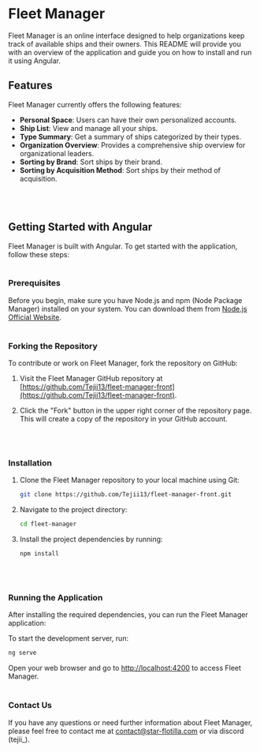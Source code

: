 # Fleet Manager

Fleet Manager is an online interface designed to help organizations keep track of available ships and their owners. This README will provide you with an overview of the application and guide you on how to install and run it using Angular.

## Features

Fleet Manager currently offers the following features:

- **Personal Space**: Users can have their own personalized accounts.
- **Ship List**: View and manage all your ships.
- **Type Summary**: Get a summary of ships categorized by their types.
- **Organization Overview**: Provides a comprehensive ship overview for organizational leaders.
- **Sorting by Brand**: Sort ships by their brand.
- **Sorting by Acquisition Method**: Sort ships by their method of acquisition.
<br />
<br />

## Getting Started with Angular

Fleet Manager is built with Angular. To get started with the application, follow these steps:
<br />
<br />

### Prerequisites

Before you begin, make sure you have Node.js and npm (Node Package Manager) installed on your system. You can download them from [Node.js Official Website](https://nodejs.org/).
<br />
<br />

### Forking the Repository

To contribute or work on Fleet Manager, fork the repository on GitHub:

1. Visit the Fleet Manager GitHub repository at [https://github.com/Tejii13/fleet-manager-front](https://github.com/Tejii13/fleet-manager-front).

2. Click the "Fork" button in the upper right corner of the repository page. This will create a copy of the repository in your GitHub account.
<br />
<br />

### Installation

1. Clone the Fleet Manager repository to your local machine using Git:

   ```bash
   git clone https://github.com/Tejii13/fleet-manager-front.git
   ```

2. Navigate to the project directory:

   ```bash
   cd fleet-manager
   ```

3. Install the project dependencies by running:

   ```bash
   npm install
   ```

<br />
<br />

### Running the Application

After installing the required dependencies, you can run the Fleet Manager application:

To start the development server, run:

   ```bash
   ng serve
   ```

Open your web browser and go to <http://localhost:4200> to access Fleet Manager.
<br />
<br />

### Contact Us

If you have any questions or need further information about Fleet Manager, please feel free to contact me at contact@star-flotilla.com or via discord (tejii_).
